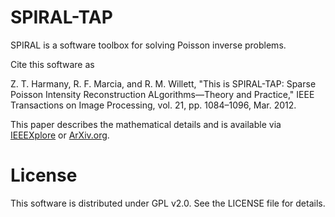 SPIRAL-TAP
==========

SPIRAL is a software toolbox for solving Poisson inverse problems.

Cite this software as

Z. T. Harmany, R. F. Marcia, and R. M. Willett, "This is SPIRAL-TAP: Sparse Poisson Intensity Reconstruction ALgorithms—Theory and Practice," IEEE Transactions on Image Processing, vol. 21, pp. 1084–1096, Mar. 2012.

This paper describes the mathematical details and is available via [IEEEXplore][SPIRAL-IEEEXplore] or [ArXiv.org][SPIRAL-ArXiv]. 


[SPIRAL-ArXiv]: http://arxiv.org/abs/1005.4274

[SPIRAL-IEEEXplore]: http://ieeexplore.ieee.org/xpl/articleDetails.jsp?arnumber=6020799


License
=======

This software is distributed under GPL v2.0. See the LICENSE file for details.
